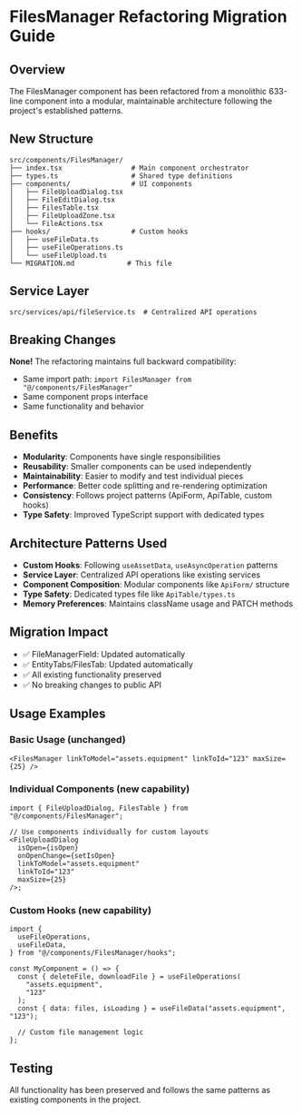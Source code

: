 # FilesManager Refactoring Migration Guide

## Overview

The FilesManager component has been refactored from a monolithic 633-line component into a modular, maintainable architecture following the project's established patterns.

## New Structure

```
src/components/FilesManager/
├── index.tsx                 # Main component orchestrator
├── types.ts                  # Shared type definitions
├── components/               # UI components
│   ├── FileUploadDialog.tsx
│   ├── FileEditDialog.tsx
│   ├── FilesTable.tsx
│   ├── FileUploadZone.tsx
│   └── FileActions.tsx
├── hooks/                    # Custom hooks
│   ├── useFileData.ts
│   ├── useFileOperations.ts
│   └── useFileUpload.ts
└── MIGRATION.md             # This file
```

## Service Layer

```
src/services/api/fileService.ts  # Centralized API operations
```

## Breaking Changes

**None!** The refactoring maintains full backward compatibility:

- Same import path: `import FilesManager from "@/components/FilesManager"`
- Same component props interface
- Same functionality and behavior

## Benefits

- **Modularity**: Components have single responsibilities
- **Reusability**: Smaller components can be used independently
- **Maintainability**: Easier to modify and test individual pieces
- **Performance**: Better code splitting and re-rendering optimization
- **Consistency**: Follows project patterns (ApiForm, ApiTable, custom hooks)
- **Type Safety**: Improved TypeScript support with dedicated types

## Architecture Patterns Used

- **Custom Hooks**: Following `useAssetData`, `useAsyncOperation` patterns
- **Service Layer**: Centralized API operations like existing services
- **Component Composition**: Modular components like `ApiForm/` structure
- **Type Safety**: Dedicated types file like `ApiTable/types.ts`
- **Memory Preferences**: Maintains className usage and PATCH methods

## Migration Impact

- ✅ FileManagerField: Updated automatically
- ✅ EntityTabs/FilesTab: Updated automatically
- ✅ All existing functionality preserved
- ✅ No breaking changes to public API

## Usage Examples

### Basic Usage (unchanged)

```tsx
<FilesManager linkToModel="assets.equipment" linkToId="123" maxSize={25} />
```

### Individual Components (new capability)

```tsx
import { FileUploadDialog, FilesTable } from "@/components/FilesManager";

// Use components individually for custom layouts
<FileUploadDialog
  isOpen={isOpen}
  onOpenChange={setIsOpen}
  linkToModel="assets.equipment"
  linkToId="123"
  maxSize={25}
/>;
```

### Custom Hooks (new capability)

```tsx
import {
  useFileOperations,
  useFileData,
} from "@/components/FilesManager/hooks";

const MyComponent = () => {
  const { deleteFile, downloadFile } = useFileOperations(
    "assets.equipment",
    "123"
  );
  const { data: files, isLoading } = useFileData("assets.equipment", "123");

  // Custom file management logic
};
```

## Testing

All functionality has been preserved and follows the same patterns as existing components in the project.
